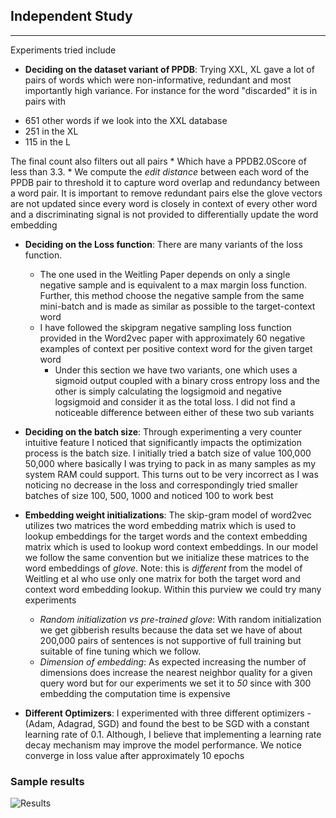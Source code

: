 ## Independent Study 
----
Experiments tried include

* **Deciding on the dataset variant of PPDB**: Trying XXL, XL gave a lot of pairs of words which were non-informative, redundant and most importantly high variance. For instance for the word "discarded" it is in pairs with 
 - 651 other words if we look into the XXL database
 - 251 in the XL
 - 115 in the L

 The final count also filters out all pairs
	 * Which have a PPDB2.0Score of less than 3.3.
	 * We compute the *edit distance* between each word of the PPDB pair to threshold it to capture word overlap and redundancy between a word pair. It is important to remove redundant pairs else the glove vectors are not updated since every word is closely in context of every other word and a discriminating signal is not provided to differentially update the word embedding

* **Deciding on the Loss function**: There are many variants of the loss function. 
	* The one used in the Weitling Paper depends on only a single negative sample and is equivalent to a max margin loss function. Further, this method choose the negative sample from the same mini-batch and is made as similar as possible to the target-context word
	* I have followed the skipgram negative sampling loss function provided in the Word2vec paper with approximately 60 negative examples of context per positive context word for the given target word
		* Under this section we have two variants,  one which uses a sigmoid output coupled with a binary cross entropy loss and the other is simply calculating the logsigmoid and negative logsigmoid and consider it as the total loss. I did not find a noticeable difference between either of these two sub variants

* **Deciding on the batch size**: Through experimenting a very counter intuitive feature I noticed that significantly impacts the optimization process is the batch size. I initially tried a batch size of value 100,000 50,000 where basically I was trying to pack in as many samples as my system RAM could support. This turns out to be very incorrect as I was noticing no decrease in the loss and correspondingly tried smaller batches of size 100, 500, 1000 and noticed 100 to work best

* **Embedding weight initializations**: The skip-gram model of word2vec utilizes two matrices the word embedding matrix which is used to lookup embeddings for the target words and the context embedding matrix which is used to lookup word context embeddings. In our model we follow the same convention but we initialize these matrices to the word embeddings of *glove*. Note: this is *different* from the model of Weitling et al who use only one matrix for both the target word and context word embedding lookup. Within this purview we could try many experiments
	* *Random initialization vs pre-trained glove*: With random initialization we get gibberish results because the data set we have of about 200,000 pairs of sentences is not supportive of full training but suitable of fine tuning which we follow. 
	* *Dimension of embedding*: As expected increasing the number of dimensions does increase the nearest neighbor quality for a given query word but for our experiments we set it to *50* since with 300 embedding the computation time is expensive

* **Different Optimizers**: I experimented with three different optimizers - (Adam, Adagrad, SGD) and found the best to be SGD with a constant learning rate of 0.1. Although, I believe that implementing a learning rate decay mechanism may improve the model performance. We notice converge in loss value after approximately 10 epochs 


### Sample results
![Results](https://ibb.co/fzY8dR "Results and vocab size")